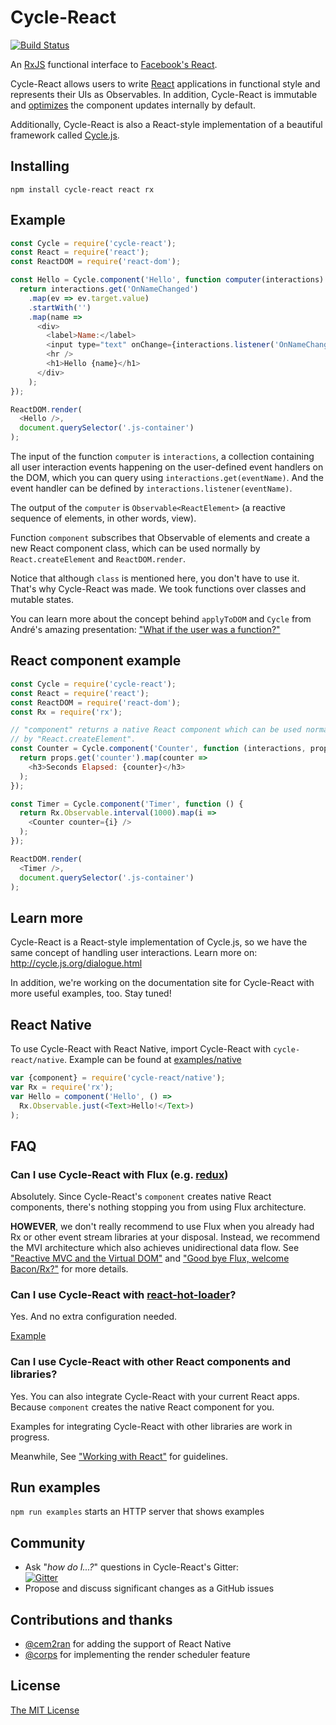 # Cycle-React

[![Build Status](https://travis-ci.org/pH200/cycle-react.svg?branch=master)](https://travis-ci.org/pH200/cycle-react)

An [RxJS](https://github.com/Reactive-Extensions/RxJS) functional interface
to [Facebook's React](http://facebook.github.io/react/).

Cycle-React allows users to write [React](https://github.com/facebook/react)
applications in functional style and represents their UIs as Observables.
In addition, Cycle-React is immutable and
[optimizes](https://facebook.github.io/react/docs/pure-render-mixin.html)
the component updates internally by default.

Additionally, Cycle-React is also a React-style implementation of a beautiful
framework called [Cycle.js](https://github.com/cyclejs/cycle-core).

## Installing

```
npm install cycle-react react rx
```

## Example

```js
const Cycle = require('cycle-react');
const React = require('react');
const ReactDOM = require('react-dom');

const Hello = Cycle.component('Hello', function computer(interactions) {
  return interactions.get('OnNameChanged')
    .map(ev => ev.target.value)
    .startWith('')
    .map(name =>
      <div>
        <label>Name:</label>
        <input type="text" onChange={interactions.listener('OnNameChanged')} />
        <hr />
        <h1>Hello {name}</h1>
      </div>
    );
});

ReactDOM.render(
  <Hello />,
  document.querySelector('.js-container')
);
```

The input of the function `computer` is `interactions`, a collection containing
all user interaction events happening on the user-defined event handlers on the
DOM, which you can query using `interactions.get(eventName)`. And the event
handler can be defined by `interactions.listener(eventName)`.

The output of the `computer` is `Observable<ReactElement>`
(a reactive sequence of elements, in other words, view).

Function `component` subscribes that Observable of elements and create a new
React component class, which can be used normally by `React.createElement` and
`ReactDOM.render`.

Notice that although `class` is mentioned here, you don't have to
use it. That's why Cycle-React was made. We took functions over classes
and mutable states.

You can learn more about the concept behind `applyToDOM` and `Cycle` from
André's amazing presentation:
["What if the user was a function?"](https://youtu.be/1zj7M1LnJV4)

## React component example

```js
const Cycle = require('cycle-react');
const React = require('react');
const ReactDOM = require('react-dom');
const Rx = require('rx');

// "component" returns a native React component which can be used normally
// by "React.createElement".
const Counter = Cycle.component('Counter', function (interactions, props) {
  return props.get('counter').map(counter =>
    <h3>Seconds Elapsed: {counter}</h3>
  );
});

const Timer = Cycle.component('Timer', function () {
  return Rx.Observable.interval(1000).map(i =>
    <Counter counter={i} />
  );
});

ReactDOM.render(
  <Timer />,
  document.querySelector('.js-container')
);
```

## Learn more

Cycle-React is a React-style implementation of Cycle.js, so we have the same
concept of handling user interactions. Learn more on:
http://cycle.js.org/dialogue.html

In addition, we're working on the documentation site for Cycle-React with more
useful examples, too. Stay tuned!

## React Native

To use Cycle-React with React Native, import Cycle-React with
`cycle-react/native`.
Example can be found at [examples/native](/examples/native)

```js
var {component} = require('cycle-react/native');
var Rx = require('rx');
var Hello = component('Hello', () =>
  Rx.Observable.just(<Text>Hello!</Text>)
);
```

## FAQ

### Can I use Cycle-React with Flux (e.g. [redux](https://github.com/gaearon/redux))

Absolutely. Since Cycle-React's `component` creates native React components,
there's nothing stopping you from using Flux architecture.

**HOWEVER**, we don't really recommend to use Flux when you already had Rx or
other event stream libraries at your disposal. Instead, we recommend the MVI
architecture which also achieves unidirectional data flow. See
["Reactive MVC and the Virtual DOM"](http://futurice.com/blog/reactive-mvc-and-the-virtual-dom)
and ["Good bye Flux, welcome Bacon/Rx?"](https://medium.com/@milankinen/good-bye-flux-welcome-bacon-rx-23c71abfb1a7)
for more details.

### Can I use Cycle-React with [react-hot-loader](https://github.com/gaearon/react-hot-loader)?

Yes. And no extra configuration needed.

[Example](https://github.com/cycle-react-examples/react-hot-boilerplate)

### Can I use Cycle-React with other React components and libraries?

Yes. You can also integrate Cycle-React with your current React apps. Because
`component` creates the native React component for you.

Examples for integrating Cycle-React with other libraries are work in progress.

Meanwhile, See ["Working with React"](/docs/working-with-react.md)
for guidelines.

## Run examples

`npm run examples` starts an HTTP server that shows examples

## Community

* Ask "_how do I...?_" questions in Cycle-React's Gitter: <br/>
[![Gitter](https://badges.gitter.im/Join%20Chat.svg)](https://gitter.im/pH200/cycle-react?utm_source=badge&utm_medium=badge&utm_campaign=pr-badge)
* Propose and discuss significant changes as a GitHub issues

## Contributions and thanks

- [@cem2ran](https://github.com/cem2ran) for adding the support of React Native
- [@corps](https://github.com/corps) for implementing the render scheduler feature

## License

[The MIT License](/LICENSE)
